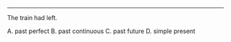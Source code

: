 

-------------
The train had left. 

A. past perfect
B. past continuous 
C. past future
D. simple present
<!-- Answer: Option A -->